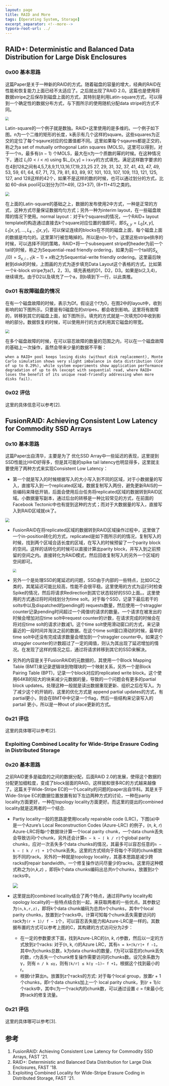 ```yaml
---
layout: page
title: RAID and More
tags: [Operating System, Storage]
excerpt_separator: <!--more-->
typora-root-url: ../
---
```


## RAID+: Deterministic and Balanced Data Distribution for Large Disk Enclosures

### 0x00 基本思路

  这篇Paper是关于一种新的RAID的方式。随着磁盘的容量的增大，经典的RAID在性能和恢复能力上面已经不太适应了。之后就出现了RAID 2.0。这篇也是使用将数据stripe之后保存到磁盘上面的方式，其特别是利用Latin-square方式，可以得到一个确定性的数据分布方式，与下图所示的使用随机分配data stripe的方式不同。

<img src="/assets/png/raid+-arch.png" style="zoom:67%;" /> 

Latin-square的一个例子就是数独。RAID+这里使用的是多维的。一个例子如下图。n为一个二维的矩形的长度，k表示有几个这样的square。这些squares为正交的定位了每个sqaure对应的位置值都不同。这里如果每个sqaures都是正交的，称之为a set of mutually orthogonal Latin squares (MOLS)。这里可以得到，对于一个n，最多有(*n* − 1) 个MOLS，最大在n为一个质数的幂的时候。在这种情况下，通过 $L_i(0 < i < n)$ using $L_i[x,y] = i·x+y的方式填充。满足这样数字要求的在4到128之间有4,5,7,8,9,11,13,16,17,19,23,25 27, 29, 31, 32, 37, 41, 43, 47, 49, 53, 59, 61, 64, 67, 71, 73, 79, 81, 83, 89, 97, 101, 103, 107, 109, 113, 121, 125, 127, and 128这样的42个，如果不是这样的数的时候，也可以通过划分的方式，比如 60-disk pool可以划分为(11+49), (23+37), (8+11+41)之类的。

<img src="/assets/png/raid+-latin.png" style="zoom:80%;" />

 在上面的Latin-square的基础之上，数据的发布使用2中方式，一种是正常的方式，这种方式尽量保证数据均匀方式；另外一种为interim layout，在一些磁盘故障的情况下使用。normal layout：对于k个squares的情况，一个RAID+ layout template的构造通过直接去k个square对应位置的值即可，即$S_{x,y} = {L_0[x,y],L_1[x,y],...,L_{k−1}[x,y]}$，可以保证连续的blocks在不同的磁盘上面，每个磁盘上面的数据是均匀的。这里第1行被忽略掉的。所以是n(n-1)个。这里这些stripe排序的时候，可以选择不同的策略，RAID+将一个subsequent stripe的header为前一个tail的时候，称之为Sequential-read friendly ordering，如果为前一个tail的$S_{x,i}(0) = S_{x,i−1}(k − 1) + x$称之为Sequential-write friendly ordering。这里最后映射到disk的时候，上图画的方式为逐步填充Data Layout这个表格的方式。比如第一个*k*-block stripe为a(1，2，3)。填充表格的D1，D2，D3。如果是b(2,3,4)，继续填充。由于D2以及填充了一个a，则b填到下一行，以此类推。

### 0x01 有故障磁盘的情况

 在有一个磁盘故障的时候，表示为Df。假设这个f为0，在图2中的layout中，收到影响的如下图所示。只要是有0磁盘在的stripes，都会收到影响。这里将有故障的，转移到其它的磁盘上面，如下图所示。填充的方式就是一次填充D0中收到影响的部分。数据恢复的时候，可以使用并行的方式利用其它磁盘的带宽。

<img src="/assets/png/raid+-fail1.png" style="zoom:80%;" />

在多个磁盘故障的时候，在可以容忍故障的数量的范围之内，可以在一个磁盘故障的基础上一次操作，虽然会带来少量的数据不平衡：

```
when a RAID+ pool keeps losing disks (without disk replacement), Monte Carlo simulation shows very slight imbalance in data distribution (CoV of up to 0.29%), while system experiments show application performance degradation of up to 6% (except with sequential read, where RAID+ loses the benefit of its unique read-friendly addressing when more disks fail).
```

### 0x02 评估

 这里的具体信息可以参考[2].

## FusionRAID: Achieving Consistent Low Latency for Commodity SSD Arrays

### 0x10 基本思路

这篇Paper出自清华，主要是为了 优化SSD Array中一些延迟的表现，这里提到SSD性能比HHD好得多，但是其可能的spike tail latency也明显得多，这里就主要使用了两种方式来实现Consistent Low Latency：

* 第一个就是写入的时候根据写入的大小写入到不同的区域，对于小数据量的写入，直接写入到一个replicated区域，数据复制写入两份，避免更新RAIS的一些编码来降低开销，后面会使用后台任务将replicated区域的数据转到RAID区域。小数据量写副本，通过后台的转移是一种比较常见的方式，在前面的Facebook Tectonic中也有提到这种的方式；而对于大数据量的写入，直接写入到RAID区域就ok了。

<img src="/assets/png/fusionraid-arch.png" style="zoom:80%;" />

* FusionRAID在将replicated区域的数据转到RAID区域操作过程中，这里做了一个in-position转化的方式，replicated是如下图所示的的情况，复制写入的时候，找到两个区域合适长度的区域，在写入的时候预留了一个parity block的空间。这样的话转化的时候可以直接计算出parity block，并写入到之前预留的空间之内。直接转化为RAID模式，然后回收复制写入的另外一个区域的空间即可。

  <img src="/assets/png/fusionraid-inplace.png" style="zoom:67%;" />

* 另外一个是处理SSD的尾延迟的问题，SSD由于内部的一些特点，比如GC之类的，其尾延迟可能比较高，性能不会很平稳。这里使用的方式为运行时检查Spike的情况，然后将请求Redirection到其它状态较好的SSD上面。。这里使用的方式通过将时间线划分为time solt。对于每个SSD，记录下最后若干的solts中以及dispatched的pending的 requests数量，然后使用一个straggler counter记录pending时间超过一个阈值t的请求的数量。一个请求在被发出的时候会增加对应time solt中request counter的计数，在请求完成的时候会在将对应time solt的请求计数减1。这个time solt使用滑动窗口的方式，来记录最近的一段时间并淘汰之前的数据。在这个time solt窗口滑动的时候，最早的time solt中还没有完成请求数量会增加到一个straggler counter中。如果这个straggler counter的计数超过了一定的阈值，则认为其出现了延迟增加的情况。在发现了这样的情况之后，通过将请求转移到其它的SSD来解决。

* 另外的内容是关于FusionRAID的元数据的，其使用一个Block Mapping Table (BMT)来记录逻辑块到物理块的一个映射关系，另外一个是Block Pairing Table (BPT)，记录一个block对应的replicated write block。这个使用64KB的较大的块来减少元数据的量，导致的一个问题会有更多的partial block updates。处理这种一般就是读出数据重现更新、组织之后在写入。为了减少这个的开销的，这里的优化方式是 append partial updates的方式，有partial更小，则会在BMT中中记录一个flag，然后一些结构来记录写入的partail 更小，所以是一种out of place更新的方式。

### 0x21 评估

 这里的具体哪可以参考[2].

### Exploiting Combined Locality for Wide-Stripe Erasure Coding in Distributed Storage

### 0x20 基本思路

 之前RAID更多是磁盘的之间的数据分配，后面RAID 2.0的发展，使得这个数据的分配更加细粒度，变成了block层面的RAID。这样就和很多RC的方式越来越像了。这篇关于Wide-Stripe EC的一个Locality的问题的paper出自华科。其是关于Wide-Stripe EC的数据位置放置有如下左边两种方式的讨论，一种在partiy locality方面更好，一种在topology locality方面更好。而这里的提出的combined locality就是这两者的一个结合.

* Partiy locality一般的思路是使用locally repairable code (LRC)，下图(a)中是一个Azure’s Local Reconstruction Codes (Azure-LRC) 的例子，(*n*, *k*, *r*) Azure-LRC将每r个数据块计算一个local parity chunk，一个data chunk丢失会导致访问r个chunk，另外还会计算`n − k − ⌈ k / r⌉`个global parity chunks，应对一次丢失多个data chunks的情况，其最多可以容忍任意的`n − k − ⌈ k / r⌉ + 1`个chunk丢失。这里的方式倾向于将每个不同的chunk都放到不同的rack。另外的一种就是topology locality，其基本思路是减少跨racks的repair bandwidth，一个修复操作访问尽量少的racks。这里将这种模式称之为(*n*,*k*,*z*) ，即将k个data chunks编码出总共n个chunks，放置到z个racks中。

  ![](/assets/png/lrc-wide.png)

* 这里提出的combined locality结合了两个特点，通过将Partiy locality和opology locality的一些特点结合到一起，来获取两者的一些优点。其参数记为`(n,k,r,z)`，即将k个data chunk编码为总共n个chunks，其中r个local parity chunks，放置到z个racks中。计算可知每个chunk丢失需要访问的rack为`(r + 1)/ f − 1`个，可以容忍丢失能力和Azure-LRC是一样的。其数据布置的方式可以参考上图的C，其构建的方式访问分为2步：

  * 在一定的参数要求下面，找到Azure-LRC的(*n*, *k*, *r*)参数，然后以一定的方式放到z个racks: 对于(n, k, r)的Azure LRC，其有`n = k+⌈k/r⌉+ f −1`，其中n为chunks总数，k为data chunks的数量，f为可以容忍的chunk丢失的数，r为丢失一个chunk修复操作需要访问的chunks数。设冗余系数为γ，则有 `n / k ≤γ`，则有`⌈k/r⌉ ≤ k(γ −1)− f +1`，根据这个找到最小的r。
  * 根据r计算出n。放置到z个racks的方式: 对于每个local group，放置*r* + 1个chunks，即r个data chunks加上一个 local parity chunk，到(*r* + 1)/*c*个racks中，其中c为一个rack内的chunk数，可以通过设置 *c* = f来最小化跨rack的修复流量。

### 0x21 评估

 这里的具体哪可以参考[3].

## 参考

1. FusionRAID: Achieving Consistent Low Latency for Commodity SSD Arrays, FAST '21.
2. RAID+: Deterministic and Balanced Data Distribution for Large Disk Enclosures, FAST '18.
3. Exploiting Combined Locality for Wide-Stripe Erasure Coding in Distributed Storage, FAST '21.

